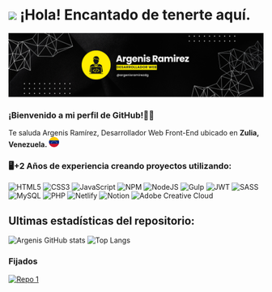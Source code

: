 #  <img src="https://media.giphy.com/media/j5QOFBaR79WEdJyEKL/giphy.gif?cid=ecf05e47jmse8ydduo3uaaiziezdpuqe7eumjn07koypsnjj&ep=v1_stickers_search&rid=giphy.gif&ct=s" width="25"/> ¡Hola! Encantado de tenerte aquí.

<img src="bannerGithub.png" width="1200"/>

### ¡Bienvenido a mi perfil de GitHub!👋🏼
Te saluda Argenis Ramírez, Desarrollador Web Front-End ubicado en <strong>Zulia, Venezuela.</strong> <img src="venezuela.png" width="20"/> <br>

### 🖥️+2 Años de experiencia creando proyectos utilizando:
![HTML5](https://img.shields.io/badge/html5-%23E34F26.svg?style=for-the-badge&logo=html5&logoColor=white)
![CSS3](https://img.shields.io/badge/css3-%231572B6.svg?style=for-the-badge&logo=css3&logoColor=white)
![JavaScript](https://img.shields.io/badge/javascript-%23323330.svg?style=for-the-badge&logo=javascript&logoColor=%23F7DF1E)
![NPM](https://img.shields.io/badge/NPM-%23CB3837.svg?style=for-the-badge&logo=npm&logoColor=white)
![NodeJS](https://img.shields.io/badge/node.js-6DA55F?style=for-the-badge&logo=node.js&logoColor=white)
![Gulp](https://img.shields.io/badge/GULP-%23CF4647.svg?style=for-the-badge&logo=gulp&logoColor=white)
![JWT](https://img.shields.io/badge/JWT-black?style=for-the-badge&logo=JSON%20web%20tokens)
![SASS](https://img.shields.io/badge/SASS-hotpink.svg?style=for-the-badge&logo=SASS&logoColor=white)
![MySQL](https://img.shields.io/badge/mysql-4479A1.svg?style=for-the-badge&logo=mysql&logoColor=white)
![PHP](https://img.shields.io/badge/php-%23777BB4.svg?style=for-the-badge&logo=php&logoColor=white)
![Netlify](https://img.shields.io/badge/netlify-%23000000.svg?style=for-the-badge&logo=netlify&logoColor=#00C7B7)
![Notion](https://img.shields.io/badge/Notion-%23000000.svg?style=for-the-badge&logo=notion&logoColor=white)
![Adobe Creative Cloud](https://img.shields.io/badge/Adobe%20Creative%20Cloud-DA1F26.svg?style=for-the-badge&logo=Adobe%20Creative%20Cloud&logoColor=white)


## Ultimas estadísticas del repositorio:

![Argenis GitHub stats](https://github-readme-stats.vercel.app/api?username=ramirezdevlp&show_icons=true&theme=onedark)
![Top Langs](https://github-readme-stats.vercel.app/api/top-langs/?username=ramirezdevlp&layout=compact&theme=onedark)

### Fijados

[![Repo 1](https://github-readme-stats.vercel.app/api/pin/?username=ramirezdevlp&repo=Matefacil&show_owner&theme=dark)](https://github.com/ramirezdevlp/Matefacil)